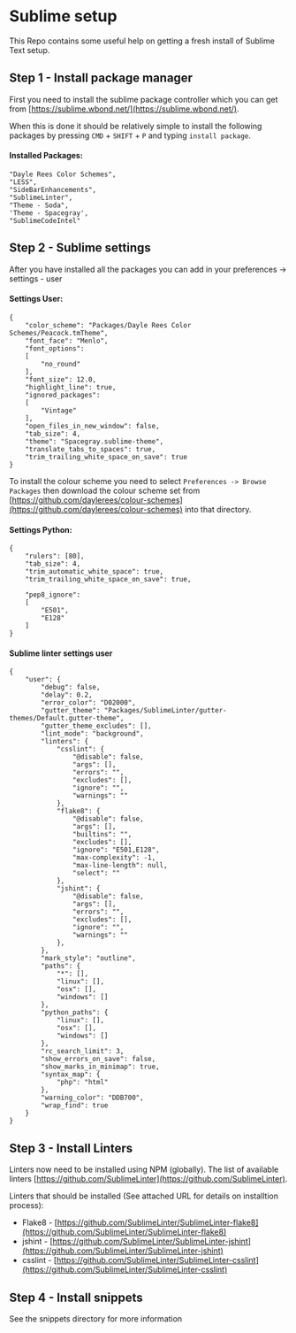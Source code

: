 # Sublime setup

This Repo contains some useful help on getting a fresh install of Sublime Text setup.

## Step 1 - Install package manager

First you need to install the sublime package controller which you can get from [https://sublime.wbond.net/](https://sublime.wbond.net/).

When this is done it should be relatively simple to install the following packages by pressing `CMD` + `SHIFT` + `P` and typing `install package`.

#### Installed Packages:

    "Dayle Rees Color Schemes",
    "LESS",
    "SideBarEnhancements",
    "SublimeLinter",
    "Theme - Soda",
    'Theme - Spacegray',
    "SublimeCodeIntel"


## Step 2 - Sublime settings

After you have installed all the packages you can add in your preferences -> settings - user

#### Settings User:

	{
		"color_scheme": "Packages/Dayle Rees Color Schemes/Peacock.tmTheme",
		"font_face": "Menlo",
		"font_options":
		[
			"no_round"
		],
		"font_size": 12.0,
		"highlight_line": true,
		"ignored_packages":
		[
			"Vintage"
		],
		"open_files_in_new_window": false,
		"tab_size": 4,
		"theme": "Spacegray.sublime-theme",
		"translate_tabs_to_spaces": true,
		"trim_trailing_white_space_on_save": true
	}

To install the colour scheme you need to select `Preferences -> Browse Packages` then download the colour scheme set from [https://github.com/daylerees/colour-schemes](https://github.com/daylerees/colour-schemes) into that directory.

#### Settings Python:

	{
	    "rulers": [80],
	    "tab_size": 4,
	    "trim_automatic_white_space": true,
	    "trim_trailing_white_space_on_save": true,

	    "pep8_ignore":
	    [
	        "E501",
	        "E128"
	    ]
	}

#### Sublime linter settings user

	{
        "user": {
            "debug": false,
            "delay": 0.2,
            "error_color": "D02000",
            "gutter_theme": "Packages/SublimeLinter/gutter-themes/Default.gutter-theme",
            "gutter_theme_excludes": [],
            "lint_mode": "background",
            "linters": {
                "csslint": {
                    "@disable": false,
                    "args": [],
                    "errors": "",
                    "excludes": [],
                    "ignore": "",
                    "warnings": ""
                },
                "flake8": {
                    "@disable": false,
                    "args": [],
                    "builtins": "",
                    "excludes": [],
                    "ignore": "E501,E128",
                    "max-complexity": -1,
                    "max-line-length": null,
                    "select": ""
                },
                "jshint": {
                    "@disable": false,
                    "args": [],
                    "errors": "",
                    "excludes": [],
                    "ignore": "",
                    "warnings": ""
                },
            },
            "mark_style": "outline",
            "paths": {
                "*": [],
                "linux": [],
                "osx": [],
                "windows": []
            },
            "python_paths": {
                "linux": [],
                "osx": [],
                "windows": []
            },
            "rc_search_limit": 3,
            "show_errors_on_save": false,
            "show_marks_in_minimap": true,
            "syntax_map": {
                "php": "html"
            },
            "warning_color": "DDB700",
            "wrap_find": true
        }
    }

## Step 3 - Install Linters

Linters now need to be installed using NPM (globally). The list of available linters [https://github.com/SublimeLinter](https://github.com/SublimeLinter).

Linters that should be installed (See attached URL for details on installtion process):

- Flake8 - [https://github.com/SublimeLinter/SublimeLinter-flake8](https://github.com/SublimeLinter/SublimeLinter-flake8)
- jshint - [https://github.com/SublimeLinter/SublimeLinter-jshint](https://github.com/SublimeLinter/SublimeLinter-jshint)
- csslint - [https://github.com/SublimeLinter/SublimeLinter-csslint](https://github.com/SublimeLinter/SublimeLinter-csslint)


## Step 4 - Install snippets

See the snippets directory for more information
